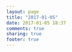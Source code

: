 ```yaml
---
layout: page
title: "2017-01-05"
date: 2017-01-05 18:37
comments: true
sharing: true
footer: true
---
```

